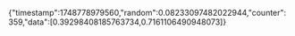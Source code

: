 {"timestamp":1748778979560,"random":0.08233097482022944,"counter":359,"data":[0.39298408185763734,0.7161106490948073]}
